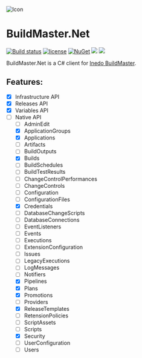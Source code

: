 ![Icon](http://i.imgur.com/5hIJJWK.png?1) 
# BuildMaster.Net 
[![Build status](https://ci.appveyor.com/api/projects/status/vth5lxl830ovqt75?svg=true)](https://ci.appveyor.com/project/lvermeulen/buildmaster-net) [![license](https://img.shields.io/github/license/lvermeulen/pullinghook.svg?maxAge=2592000)](https://github.com/lvermeulen/buildmaster.net/blob/master/LICENSE) [![NuGet](https://img.shields.io/nuget/vpre/buildmaster.net.svg?maxAge=2592000)](https://www.nuget.org/packages/buildmaster.net/) ![](https://img.shields.io/badge/.net-4.5.2-yellowgreen.svg) ![](https://img.shields.io/badge/netstandard-1.4-yellowgreen.svg)

BuildMaster.Net is a C# client for [Inedo BuildMaster](https://inedo.com/buildmaster).

## Features:
* [X] Infrastructure API
* [X] Releases API
* [X] Variables API
* [ ] Native API
	* [ ] AdminEdit                    
	* [X] ApplicationGroups            
	* [X] Applications                 
	* [ ] Artifacts                    
	* [ ] BuildOutputs                 
	* [X] Builds                       
	* [ ] BuildSchedules               
	* [ ] BuildTestResults             
	* [ ] ChangeControlPerformances    
	* [ ] ChangeControls               
	* [ ] Configuration                
	* [ ] ConfigurationFiles           
	* [X] Credentials                  
	* [ ] DatabaseChangeScripts        
	* [ ] DatabaseConnections          
	* [ ] EventListeners               
	* [ ] Events                       
	* [ ] Executions                   
	* [ ] ExtensionConfiguration       
	* [ ] Issues                       
	* [ ] LegacyExecutions             
	* [ ] LogMessages                  
	* [ ] Notifiers                    
	* [X] Pipelines                    
	* [X] Plans                        
	* [X] Promotions                   
	* [ ] Providers                    
	* [X] ReleaseTemplates             
	* [ ] RetensionPolicies            
	* [ ] ScriptAssets                 
	* [ ] Scripts                      
	* [X] Security                     
	* [ ] UserConfiguration            
	* [ ] Users                        
